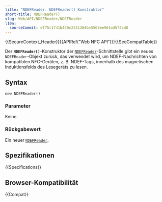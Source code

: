 ```yaml
---
title: "NDEFReader: NDEFReader() Konstruktor"
short-title: NDEFReader()
slug: Web/API/NDEFReader/NDEFReader
l10n:
  sourceCommit: ef75c1741b450c2331204be5563ee964ad5f4c48
---
```


{{SecureContext_Header}}{{APIRef("Web NFC API")}}{{SeeCompatTable}}

Der **`NDEFReader()`**-Konstruktor der [`NDEFReader`](/de/docs/Web/API/NDEFReader)-Schnittstelle gibt ein neues `NDEFReader`-Objekt zurück, das verwendet wird, um NDEF-Nachrichten von kompatiblen NFC-Geräten, z. B. NDEF-Tags, innerhalb des magnetischen Induktionsfelds des Lesegeräts zu lesen.

## Syntax

```js-nolint
new NDEFReader()
```

### Parameter

Keine.

### Rückgabewert

Ein neuer [`NDEFReader`](/de/docs/Web/API/NDEFReader).

## Spezifikationen

{{Specifications}}

## Browser-Kompatibilität

{{Compat}}
